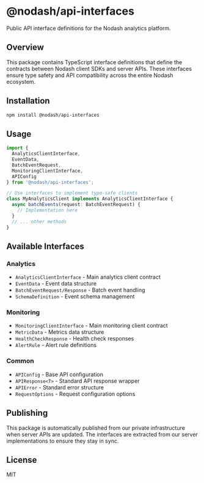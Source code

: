 # @nodash/api-interfaces

Public API interface definitions for the Nodash analytics platform.

## Overview

This package contains TypeScript interface definitions that define the contracts between Nodash client SDKs and server APIs. These interfaces ensure type safety and API compatibility across the entire Nodash ecosystem.

## Installation

```bash
npm install @nodash/api-interfaces
```

## Usage

```typescript
import { 
  AnalyticsClientInterface,
  EventData,
  BatchEventRequest,
  MonitoringClientInterface,
  APIConfig 
} from '@nodash/api-interfaces';

// Use interfaces to implement type-safe clients
class MyAnalyticsClient implements AnalyticsClientInterface {
  async batchEvents(request: BatchEventRequest) {
    // Implementation here
  }
  // ... other methods
}
```

## Available Interfaces

### Analytics
- `AnalyticsClientInterface` - Main analytics client contract
- `EventData` - Event data structure
- `BatchEventRequest/Response` - Batch event handling
- `SchemaDefinition` - Event schema management

### Monitoring  
- `MonitoringClientInterface` - Main monitoring client contract
- `MetricData` - Metrics data structure
- `HealthCheckResponse` - Health check responses
- `AlertRule` - Alert rule definitions

### Common
- `APIConfig` - Base API configuration
- `APIResponse<T>` - Standard API response wrapper
- `APIError` - Standard error structure
- `RequestOptions` - Request configuration options

## Publishing

This package is automatically published from our private infrastructure when server APIs are updated. The interfaces are extracted from our server implementations to ensure they stay in sync.

## License

MIT 
